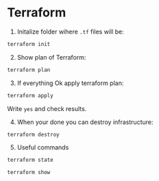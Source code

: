 # Terraform

1. Initalize folder wihere `.tf` files will be:

```sh
terraform init
```

2. Show plan of Terraform:

```sh
terraform plan
```

3. If everything Ok apply terraform plan:

```sh
terraform apply
```

Write `yes` and check results.

4. When your done you can destroy infrastructure:

```sh
terraform destroy
```

5. Useful commands

```sh
terraform state
```
```sh
terraform show
```
